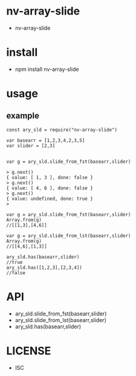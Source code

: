 nv-array-slide
============
- nv-array-slide 


install
=======
- npm install nv-array-slide 

usage
=====
    
example
-------

    const ary_sld = require("nv-array-slide")
 
    var basearr = [1,2,3,4,2,3,5]
    var slider = [2,3]
    
    
    var g = ary_sld.slide_from_fst(basearr,slider)
    
    > g.next()
    { value: [ 1, 3 ], done: false }
    > g.next()
    { value: [ 4, 6 ], done: false }
    > g.next()
    { value: undefined, done: true }
    >
    
    var g = ary_sld.slide_from_fst(basearr,slider)
    Array.from(g)
    //[[1,3],[4,6]]
    
    var g = ary_sld.slide_from_lst(basearr,slider)
    Array.from(g)
    //[[4,6],[1,3]]
    
    ary_sld.has(basearr,slider)
    //true
    ary_sld.has([1,2,3],[2,3,4])
    //false 

API
====
- ary\_sld.slide\_from\_fst(basearr,slider)
- ary\_sld.slide\_from\_lst(basearr,slider)
- ary\_sld.has(basearr,slider)


LICENSE
=======
- ISC 
